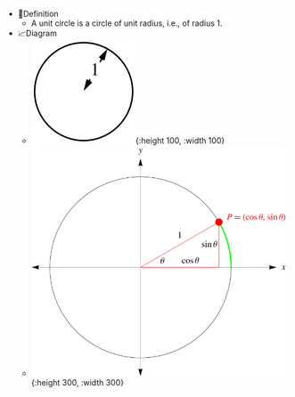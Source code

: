 - 📝Definition
	- A unit circle is a circle of unit radius, i.e., of radius 1.
- 📈Diagram
	- ![name](../assets/UnitCircle_1000.svg){:height 100, :width 100}
	- ![name](../assets/TrigonometryUnitCircle_700.svg){:height 300, :width 300}